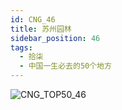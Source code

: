 ```yaml
---
id: CNG_46
title: 苏州园林
sidebar_position: 46
tags:
  - 拾柒
  - 中国一生必去的50个地方
---
```

![CNG_TOP50_46](/img/love/CNG_TOP50/46.jpeg)

